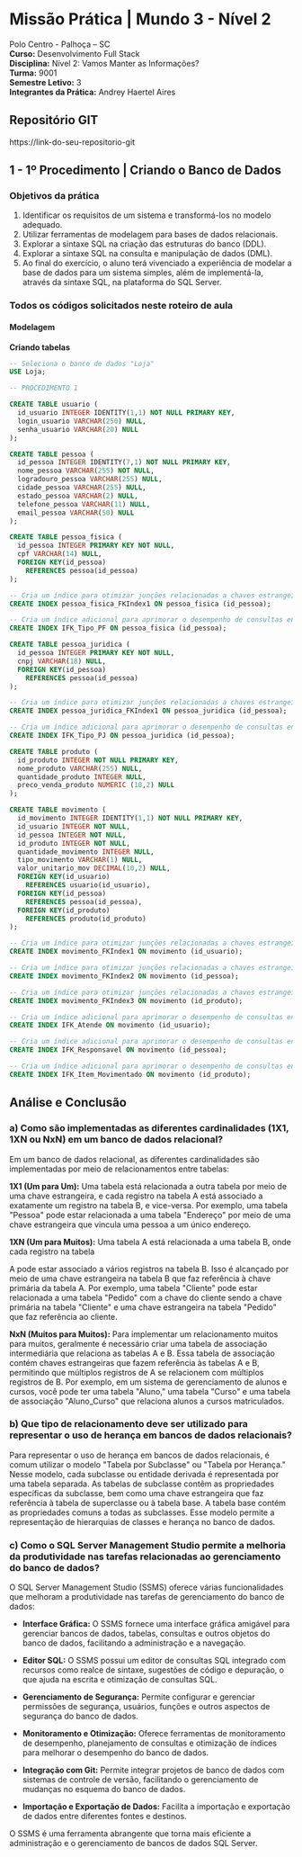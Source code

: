 # Missão Prática | Mundo 3 - Nível 2

Polo Centro - Palhoça – SC  
**Curso:** Desenvolvimento Full Stack  
**Disciplina:** Nível 2: Vamos Manter as Informações?  
**Turma:** 9001  
**Semestre Letivo:** 3  
**Integrantes da Prática:** Andrey Haertel Aires  

## Repositório GIT
https://link-do-seu-repositorio-git

## 1 - 1º Procedimento | Criando o Banco de Dados

### Objetivos da prática

1. Identificar os requisitos de um sistema e transformá-los no modelo adequado.
2. Utilizar ferramentas de modelagem para bases de dados relacionais.
3. Explorar a sintaxe SQL na criação das estruturas do banco (DDL).
4. Explorar a sintaxe SQL na consulta e manipulação de dados (DML).
5. Ao final do exercício, o aluno terá vivenciado a experiência de modelar a base de dados para um sistema simples, além de implementá-la, através da sintaxe SQL, na plataforma do SQL Server.

### Todos os códigos solicitados neste roteiro de aula

#### Modelagem

**Criando tabelas**

```sql
-- Seleciona o banco de dados "Loja"
USE Loja;

-- PROCEDIMENTO 1

CREATE TABLE usuario (
  id_usuario INTEGER IDENTITY(1,1) NOT NULL PRIMARY KEY,
  login_usuario VARCHAR(250) NULL,
  senha_usuario VARCHAR(20) NULL
);

CREATE TABLE pessoa (
  id_pessoa INTEGER IDENTITY(7,1) NOT NULL PRIMARY KEY,
  nome_pessoa VARCHAR(255) NOT NULL,
  logradouro_pessoa VARCHAR(255) NULL,
  cidade_pessoa VARCHAR(255) NULL,
  estado_pessoa VARCHAR(2) NULL,
  telefone_pessoa VARCHAR(11) NULL,
  email_pessoa VARCHAR(50) NULL
);

CREATE TABLE pessoa_fisica (
  id_pessoa INTEGER PRIMARY KEY NOT NULL,
  cpf VARCHAR(14) NULL,
  FOREIGN KEY(id_pessoa)
    REFERENCES pessoa(id_pessoa)
);

-- Cria um índice para otimizar junções relacionadas a chaves estrangeiras na tabela pessoa_fisica.
CREATE INDEX pessoa_fisica_FKIndex1 ON pessoa_fisica (id_pessoa);

-- Cria um índice adicional para aprimorar o desempenho de consultas envolvendo a tabela pessoa_fisica e a coluna id_pessoa.
CREATE INDEX IFK_Tipo_PF ON pessoa_fisica (id_pessoa);

CREATE TABLE pessoa_juridica (
  id_pessoa INTEGER PRIMARY KEY NOT NULL,
  cnpj VARCHAR(18) NULL,
  FOREIGN KEY(id_pessoa)
    REFERENCES pessoa(id_pessoa)
);

-- Cria um índice para otimizar junções relacionadas a chaves estrangeiras na tabela pessoa_juridica.
CREATE INDEX pessoa_juridica_FKIndex1 ON pessoa_juridica (id_pessoa);

-- Cria um índice adicional para aprimorar o desempenho de consultas envolvendo a tabela pessoa_juridica e a coluna id_pessoa.
CREATE INDEX IFK_Tipo_PJ ON pessoa_juridica (id_pessoa);

CREATE TABLE produto (
  id_produto INTEGER NOT NULL PRIMARY KEY,
  nome_produto VARCHAR(255) NULL,
  quantidade_produto INTEGER NULL,
  preco_venda_produto NUMERIC (10,2) NULL
);

CREATE TABLE movimento (
  id_movimento INTEGER IDENTITY(1,1) NOT NULL PRIMARY KEY,
  id_usuario INTEGER NOT NULL,
  id_pessoa INTEGER NOT NULL,
  id_produto INTEGER NOT NULL,
  quantidade_movimento INTEGER NULL,
  tipo_movimento VARCHAR(1) NULL,
  valor_unitario_mov DECIMAL(10,2) NULL,
  FOREIGN KEY(id_usuario)
    REFERENCES usuario(id_usuario),
  FOREIGN KEY(id_pessoa)
    REFERENCES pessoa(id_pessoa),
  FOREIGN KEY(id_produto)
    REFERENCES produto(id_produto)
);

-- Cria um índice para otimizar junções relacionadas a chaves estrangeiras com a tabela usuário na tabela movimento.
CREATE INDEX movimento_FKIndex1 ON movimento (id_usuario);

-- Cria um índice para otimizar junções relacionadas a chaves estrangeiras com a tabela pessoa na tabela movimento.
CREATE INDEX movimento_FKIndex2 ON movimento (id_pessoa);

-- Cria um índice para otimizar junções relacionadas a chaves estrangeiras com a tabela produto na tabela movimento.
CREATE INDEX movimento_FKIndex3 ON movimento (id_produto);

-- Cria um índice adicional para aprimorar o desempenho de consultas envolvendo a tabela movimento e a coluna id_usuario.
CREATE INDEX IFK_Atende ON movimento (id_usuario);

-- Cria um índice adicional para aprimorar o desempenho de consultas envolvendo a tabela movimento e a coluna id_pessoa.
CREATE INDEX IFK_Responsavel ON movimento (id_pessoa);

-- Cria um índice adicional para aprimorar o desempenho de consultas envolvendo a tabela movimento e a coluna id_produto.
CREATE INDEX IFK_Item_Movimentado ON movimento (id_produto);
```

## Análise e Conclusão

### a) Como são implementadas as diferentes cardinalidades (1X1, 1XN ou NxN) em um banco de dados relacional?

Em um banco de dados relacional, as diferentes cardinalidades são implementadas por meio de relacionamentos entre tabelas:

**1X1 (Um para Um):** Uma tabela está relacionada a outra tabela por meio de uma chave estrangeira, e cada registro na tabela A está associado a exatamente um registro na tabela B, e vice-versa. Por exemplo, uma tabela "Pessoa" pode estar relacionada a uma tabela "Endereço" por meio de uma chave estrangeira que vincula uma pessoa a um único endereço.

**1XN (Um para Muitos):** Uma tabela A está relacionada a uma tabela B, onde cada registro na tabela

 A pode estar associado a vários registros na tabela B. Isso é alcançado por meio de uma chave estrangeira na tabela B que faz referência à chave primária da tabela A. Por exemplo, uma tabela "Cliente" pode estar relacionada a uma tabela "Pedido" com a chave do cliente sendo a chave primária na tabela "Cliente" e uma chave estrangeira na tabela "Pedido" que faz referência ao cliente.

**NxN (Muitos para Muitos):** Para implementar um relacionamento muitos para muitos, geralmente é necessário criar uma tabela de associação intermediária que relaciona as tabelas A e B. Essa tabela de associação contém chaves estrangeiras que fazem referência às tabelas A e B, permitindo que múltiplos registros de A se relacionem com múltiplos registros de B. Por exemplo, em um sistema de gerenciamento de alunos e cursos, você pode ter uma tabela "Aluno," uma tabela "Curso" e uma tabela de associação "Aluno_Curso" que relaciona alunos a cursos matriculados.

### b) Que tipo de relacionamento deve ser utilizado para representar o uso de herança em bancos de dados relacionais?

Para representar o uso de herança em bancos de dados relacionais, é comum utilizar o modelo "Tabela por Subclasse" ou "Tabela por Herança." Nesse modelo, cada subclasse ou entidade derivada é representada por uma tabela separada. As tabelas de subclasse contêm as propriedades específicas da subclasse, bem como uma chave estrangeira que faz referência à tabela de superclasse ou à tabela base. A tabela base contém as propriedades comuns a todas as subclasses. Esse modelo permite a representação de hierarquias de classes e herança no banco de dados.

### c) Como o SQL Server Management Studio permite a melhoria da produtividade nas tarefas relacionadas ao gerenciamento do banco de dados?

O SQL Server Management Studio (SSMS) oferece várias funcionalidades que melhoram a produtividade nas tarefas de gerenciamento do banco de dados:

- **Interface Gráfica:** O SSMS fornece uma interface gráfica amigável para gerenciar bancos de dados, tabelas, consultas e outros objetos do banco de dados, facilitando a administração e a navegação.

- **Editor SQL:** O SSMS possui um editor de consultas SQL integrado com recursos como realce de sintaxe, sugestões de código e depuração, o que ajuda na escrita e otimização de consultas SQL.

- **Gerenciamento de Segurança:** Permite configurar e gerenciar permissões de segurança, usuários, funções e outros aspectos de segurança do banco de dados.

- **Monitoramento e Otimização:** Oferece ferramentas de monitoramento de desempenho, planejamento de consultas e otimização de índices para melhorar o desempenho do banco de dados.

- **Integração com Git:** Permite integrar projetos de banco de dados com sistemas de controle de versão, facilitando o gerenciamento de mudanças no esquema do banco de dados.

- **Importação e Exportação de Dados:** Facilita a importação e exportação de dados entre diferentes fontes e destinos.

O SSMS é uma ferramenta abrangente que torna mais eficiente a administração e o gerenciamento de bancos de dados SQL Server.
